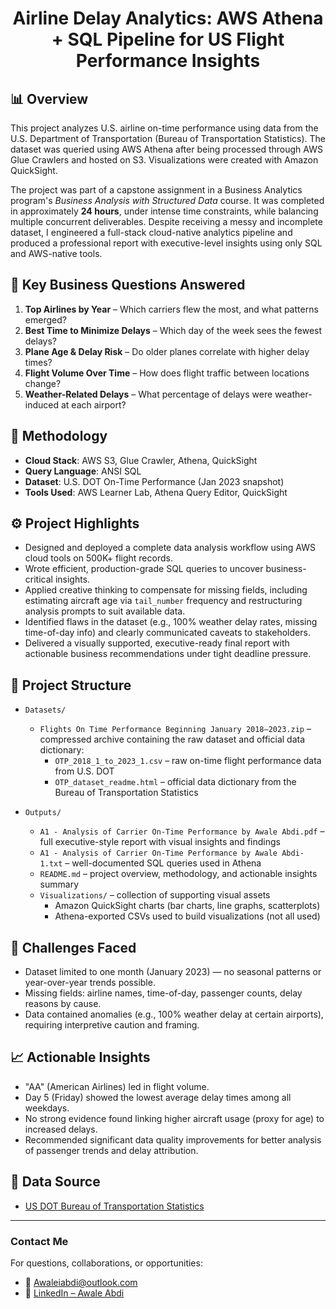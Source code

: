 <h1 align="center">Airline Delay Analytics: AWS Athena + SQL Pipeline for US Flight Performance Insights</h1>

## 📊 Overview
This project analyzes U.S. airline on-time performance using data from the U.S. Department of Transportation (Bureau of Transportation Statistics). The dataset was queried using AWS Athena after being processed through AWS Glue Crawlers and hosted on S3. Visualizations were created with Amazon QuickSight.

The project was part of a capstone assignment in a Business Analytics program's *Business Analysis with Structured Data* course. It was completed in approximately **24 hours**, under intense time constraints, while balancing multiple concurrent deliverables. Despite receiving a messy and incomplete dataset, I engineered a full-stack cloud-native analytics pipeline and produced a professional report with executive-level insights using only SQL and AWS-native tools.

## 📌 Key Business Questions Answered
1. **Top Airlines by Year** – Which carriers flew the most, and what patterns emerged?
2. **Best Time to Minimize Delays** – Which day of the week sees the fewest delays?
3. **Plane Age & Delay Risk** – Do older planes correlate with higher delay times?
4. **Flight Volume Over Time** – How does flight traffic between locations change?
5. **Weather-Related Delays** – What percentage of delays were weather-induced at each airport?

## 🧠 Methodology
- **Cloud Stack**: AWS S3, Glue Crawler, Athena, QuickSight
- **Query Language**: ANSI SQL
- **Dataset**: U.S. DOT On-Time Performance (Jan 2023 snapshot)
- **Tools Used**: AWS Learner Lab, Athena Query Editor, QuickSight

## ⚙️ Project Highlights
- Designed and deployed a complete data analysis workflow using AWS cloud tools on 500K+ flight records.
- Wrote efficient, production-grade SQL queries to uncover business-critical insights.
- Applied creative thinking to compensate for missing fields, including estimating aircraft age via `tail_number` frequency and restructuring analysis prompts to suit available data.
- Identified flaws in the dataset (e.g., 100% weather delay rates, missing time-of-day info) and clearly communicated caveats to stakeholders.
- Delivered a visually supported, executive-ready final report with actionable business recommendations under tight deadline pressure.

## 📁 Project Structure

- `Datasets/`  
  - `Flights On Time Performance Beginning January 2018–2023.zip` – compressed archive containing the raw dataset and official data dictionary:  
    - `OTP_2018_1_to_2023_1.csv` – raw on-time flight performance data from U.S. DOT  
    - `OTP_dataset_readme.html` – official data dictionary from the Bureau of Transportation Statistics  

- `Outputs/`  
  - `A1 - Analysis of Carrier On-Time Performance by Awale Abdi.pdf` – full executive-style report with visual insights and findings  
  - `A1 - Analysis of Carrier On-Time Performance by Awale Abdi-1.txt` – well-documented SQL queries used in Athena  
  - `README.md` – project overview, methodology, and actionable insights summary  
  - `Visualizations/` – collection of supporting visual assets  
    - Amazon QuickSight charts (bar charts, line graphs, scatterplots)  
    - Athena-exported CSVs used to build visualizations (not all used)  

## 🧩 Challenges Faced
- Dataset limited to one month (January 2023) — no seasonal patterns or year-over-year trends possible.
- Missing fields: airline names, time-of-day, passenger counts, delay reasons by cause.
- Data contained anomalies (e.g., 100% weather delay at certain airports), requiring interpretive caution and framing.

## 📈 Actionable Insights
- "AA" (American Airlines) led in flight volume.
- Day 5 (Friday) showed the lowest average delay times among all weekdays.
- No strong evidence found linking higher aircraft usage (proxy for age) to increased delays.
- Recommended significant data quality improvements for better analysis of passenger trends and delay attribution.

## 🔗 Data Source
- [US DOT Bureau of Transportation Statistics](https://www.transtats.bts.gov/Fields.asp?gnoyr_VQ=FGJ)

---

### **Contact Me**

For questions, collaborations, or opportunities:

- 📧 Awaleiabdi@outlook.com  
- 💼 [LinkedIn – Awale Abdi](https://www.linkedin.com/in/awale-abdi/)
